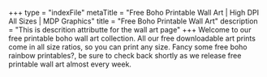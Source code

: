 +++
type = "indexFile"
metaTitle = "Free Boho Printable Wall Art | High DPI All Sizes | MDP Graphics"
title = "Free Boho Printable Wall Art"
description = "This is descrition attributte for the wall art page"
+++
Welcome to our free printable boho wall art collection. All our free downloadable art prints come in all size ratios, so you can print any size. Fancy some free boho rainbow printables?, be sure to check back shortly as we release free printable wall art almost every week. 
